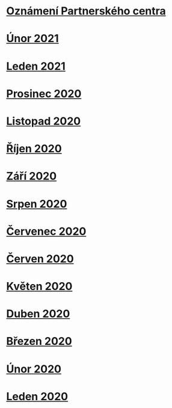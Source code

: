 # [Oznámení Partnerského centra](index.md)
# [Únor 2021](2021-february.md)
# [Leden 2021](2021-january.md)
# [Prosinec 2020](2020-december.md)
# [Listopad 2020](2020-november.md)
# [Říjen 2020](2020-october.md)
# [Září 2020](2020-september.md)
# [Srpen 2020](2020-august.md)
# [Červenec 2020](2020-july.md)
# [Červen 2020](2020-june.md)
# [Květen 2020](2020-may.md)
# [Duben 2020](2020-april.md)
# [Březen 2020](2020-march.md)
# [Únor 2020](2020-february.md)
# [Leden 2020](2020-january.md)
